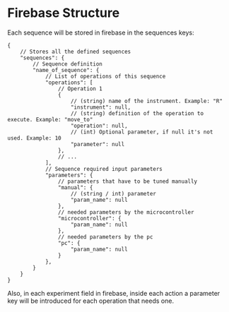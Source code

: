 # Firebase Structure

Each sequence will be stored in firebase in the sequences keys:

```json5
{
    // Stores all the defined sequences
    "sequences": {
        // Sequence definition
        "name_of_sequence": {
            // List of operations of this sequence
            "operations": [
                // Operation 1
                {
                    // (string) name of the instrument. Example: "R"
                    "instrument": null,
                    // (string) definition of the operation to execute. Example: "move_to"
                    "operation": null,
                    // (int) Optional parameter, if null it's not used. Example: 10
                    "parameter": null
                },
                // ... 
            ],
            // Sequence required input parameters
            "parameters": {
                // parameters that have to be tuned manually
                "manual": {
                    // (string / int) parameter
                    "param_name": null
                }, 
                // needed parameters by the microcontroller
                "microcontroller": {
                    "param_name": null
                }, 
                // needed parameters by the pc  
                "pc": {
                    "param_name": null
                }
            },
        }   
    }
}
```

Also, in each experiment field in firebase, inside each action a parameter key will be introduced for each operation that needs one.